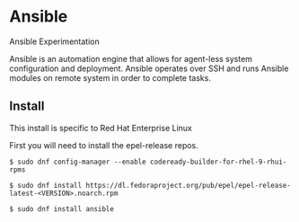 # Ansible
Ansible Experimentation

Ansible is an automation engine that allows for agent-less system configuration and deployment.
Ansible operates over SSH and runs Ansible modules on remote system in order to complete tasks.

## Install
This install is specific to Red Hat Enterprise Linux

First you will need to install the epel-release repos.

`$ sudo dnf config-manager --enable codeready-builder-for-rhel-9-rhui-rpms`

`$ sudo dnf install https://dl.fedoraproject.org/pub/epel/epel-release-latest-<VERSION>.noarch.rpm`

`$ sudo dnf install ansible`
